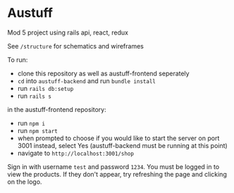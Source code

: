 # Austuff

Mod 5 project using rails api, react, redux

See `/structure` for schematics and wireframes

To run:
* clone this repository as well as austuff-frontend seperately
* `cd` into `austuff-backend` and run `bundle install`
* run `rails db:setup`
* run `rails s`

in the austuff-frontend repository:
* run `npm i`
* run `npm start`
* when prompted to choose if you would like to start the server on port 3001 instead, select Yes (austuff-backend must be running at this point)
* navigate to `http://localhost:3001/shop`

Sign in with username `test` and password `1234`.
You must be logged in to view the products.
If they don't appear, try refreshing the page and clicking on the logo.
